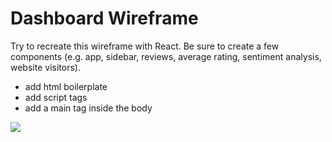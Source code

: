# Dashboard Wireframe

Try to recreate this wireframe with React. Be sure to create a few components (e.g. app, sidebar, reviews, average rating, sentiment analysis, website visitors).

- add html boilerplate
- add script tags
- add a main tag inside the body

![](https://i.imgur.com/5mCo2tV.png)
